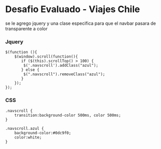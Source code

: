 # Desafio Evaluado - Viajes Chile

se le agrego jquery y una clase especifica para que el navbar pasara de transparente a color

### Jquery
```
$(function (){
    $(window).scroll(function(){
       if ($(this).scrollTop() > 100) {
        $('.navscroll').addClass("azul");
       } else {
        $(".navscroll").removeClass("azul");
       }
    });
});
```

### CSS
```
.navscroll {
    transition:background-color 500ms, color 500ms;
}

.navscroll.azul {
    background-color:#0dc9f0;
    color:white;
}
```
